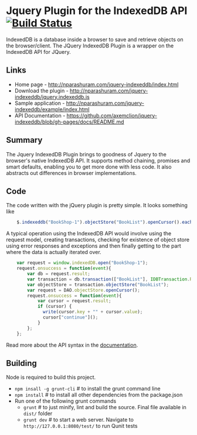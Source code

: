 Jquery Plugin for the IndexedDB API [![Build Status](https://secure.travis-ci.org/axemclion/jquery-indexeddb.png?branch=master)](https://travis-ci.org/axemclion/jquery-indexeddb)
===============================================================================================================================================================================

IndexedDB is a database inside a browser to save and retrieve objects on the browser/client. The JQuery IndexedDB Plugin is a wrapper on the IndexedDB API for JQuery. 

Links
------

* Home page - http://nparashuram.com/jquery-indexeddb/index.html
* Download the plugin - http://nparashuram.com/jquery-indexeddb/jquery.indexeddb.js
* Sample application - http://nparashuram.com/jquery-indexeddb/example/index.html
* API Documentation - https://github.com/axemclion/jquery-indexeddb/blob/gh-pages/docs/README.md

Summary
-------
The Jquery IndexedDB Plugin brings to goodness of Jquery to the browser's native IndexedDB API. It supports method chaining, promises and smart defaults, enabling you to get more done with less code. It also abstracts out differences in browser implementations.  

Code
----
The code written with the jQuery plugin is pretty simple. It looks something like 

```javascript
    $.indexeddb("BookShop-1").objectStore("BookList").openCursor().each(write); 
```


A typical operation using the IndexedDB API would involve using the request model, creating transactions, checking for existence of object store using error responses and exceptions and then finally getting to the part where the data is actually iterated over.  

```javascript
    var request = window.indexedDB.open("BookShop-1");
    request.onsuccess = function(event){
        var db = request.result;
        var transaction = db.transaction(["BookList"], IDBTransaction.READ_WRITE);
        var objectStore = transaction.objectStore("BookList");
        var request = DAO.objectStore.openCursor();
        request.onsuccess = function(event){
            var cursor = request.result;
            if (cursor) {
              write(cursor.key + "" + cursor.value);
              cursor["continue"]();                
            }
        };
    };

```

Read more about the API syntax in the [documentation](https://github.com/axemclion/jquery-indexeddb/blob/master/docs/README.md). 


Building
--------

Node is required to build this project.

* `npm insall -g grunt-cli` # to install the grunt command line
* `npm install` # to install all other dependencies from the package.json
* Run one of the following grunt commands
  * `grunt` # to just minify, lint and build the source. Final file available in `dist/` folder
  * `grunt dev` # to start a web server. Navigate to `http://127.0.0.1:8080/test/` to run Qunit tests

